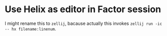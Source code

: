 # Use Helix as editor in Factor session

I might rename this to `zellij`, bacause actually this invokes `zellij run -ic -- hx filename:linenum`.

